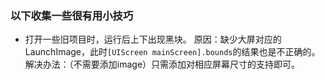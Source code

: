 ### 以下收集一些很有用小技巧

* 打开一些旧项目时，运行后上下出现黑块。
  原因：缺少大屏对应的LaunchImage，此时`[UIScreen mainScreen].bounds`的结果也是不正确的。
  解决办法：（不需要添加image）只需添加对相应屏幕尺寸的支持即可。
